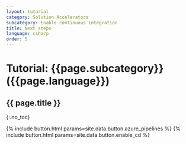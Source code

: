 ```yaml
---
layout: tutorial
category: Solution Accelerators
subcategory: Enable continuous integration
title: Next steps
language: csharp
order: 5
---
```


# Tutorial: {{page.subcategory}} ({{page.language}})
## {{ page.title }}
{:.no_toc}

<div class="card-deck">
    {% include button.html params=site.data.button.azure_pipelines %}
    {% include button.html params=site.data.button.enable_cd %}
</div>